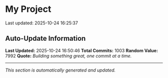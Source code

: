 # My Project


Last updated: 2025-10-24 16:25:37


















































































































































































































































































































































































































































































































































































































































































































































































































































































































































































































































































































































































































































































































































































































































## Auto-Update Information

**Last Updated:** 2025-10-24 16:50:46
**Total Commits:** 1003
**Random Value:** 7992
**Quote:** _Building something great, one commit at a time._

---
_This section is automatically generated and updated._